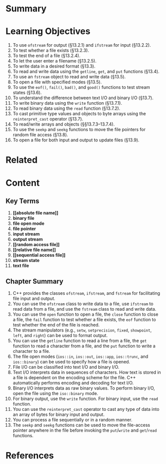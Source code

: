 # Summary

# Learning Objectives
1. To use `ofstream` for output (§13.2.1) and `ifstream` for input (§13.2.2).
2. To test whether a file exists (§13.2.3).
3. To test the end of a file (§13.2.4).
4. To let the user enter a filename (§13.2.5).
5. To write data in a desired format (§13.3).
6. To read and write data using the `getline`, `get`, and `put` functions (§13.4).
7. To use an `fstream` object to read and write data (§13.5).
8. To open a file with specified modes (§13.5).
9. To use the `eof()`, `fail()`, `bad()`, and `good()` functions to test stream states (§13.6).
10. To understand the difference between text I/O and binary I/O (§13.7).
11. To write binary data using the `write` function (§13.7.1).
12. To read binary data using the `read` function (§13.7.2).
13. To cast primitive type values and objects to byte arrays using the `reinterpret_cast` operator (§13.7).
14. To read/write arrays and objects (§§13.7.3–13.7.4).
15. To use the `seekp` and `seekg` functions to move the file pointers for random file access (§13.8).
16. To open a file for both input and output to update files (§13.9).
# Related

# Content

## Key Terms
1. **[[absolute file name]]**
2. **binary file**
3. **file open mode**
4. **file pointer**
5. **input stream**
6. **output stream**
7. **[[random access file]]**
8. **[[relative file name]]**
9. **[[sequential access file]]**
10. **stream state**
11. **text file**

## Chapter Summary
1. C++ provides the classes `ofstream`, `ifstream`, and `fstream` for facilitating file input and output.
2. You can use the `ofstream` class to write data to a file, use `ifstream` to read data from a file, and use the `fstream` class to read and write data.
3. You can use the `open` function to open a file, the `close` function to close a file, the `fail` function to test whether a file exists, the `eof` function to test whether the end of the file is reached.
4. The stream manipulators (e.g., `setw`, `setprecision`, `fixed`, `showpoint`, `left`, and `right`) can be used to format output.
5. You can use the `getline` function to read a line from a file, the `get` function to read a character from a file, and the `put` function to write a character to a file.
6. The file open modes (`ios::in`, `ios::out`, `ios::app`, `ios::trunc`, and `ios::binary`) can be used to specify how a file is opened.
7. File I/O can be classified into text I/O and binary I/O.
8. Text I/O interprets data in sequences of characters. How text is stored in a file is dependent on the encoding scheme for the file. C++ automatically performs encoding and decoding for text I/O.
9. Binary I/O interprets data as raw binary values. To perform binary I/O, open the file using the `iso::binary` mode.
10. For binary output, use the `write` function. For binary input, use the `read` function.
11. You can use the `reinterpret_cast` operator to cast any type of data into an array of bytes for binary input and output.
12. You can process a file sequentially or in a random manner.
13. The `seekp` and `seekg` functions can be used to move the file-access pointer anywhere in the file before invoking the `put`/`write` and `get`/`read` functions.

# References
